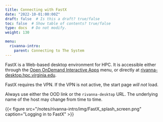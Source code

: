 ```yaml
---
title: Connecting with FastX
date: "2022-10-01:00:00Z"
draft: false  # Is this a draft? true/false
toc: false  # Show table of contents? true/false
type: docs  # Do not modify.
weight: 130

menu:
  rivanna-intro:
    parent: Connecting to The System
---
```


FastX is a Web-based desktop environment for HPC. It is accessible either through the [Open OnDemand Interactive Apps](/notes/rivanna-intro/ood_interactive_apps) menu, or directly at [rivanna-desktop.hpc.virginia.edu](https://rivanna-desktop.hpc.virginia.edu).

FastX requires the VPN.  If the VPN is not active, the start page _will not_ load.

Always use either the OOD link or the `rivanna-desktop` URL.  The underlying name of the host may change from time to time.

{{< figure src="/notes/rivanna-intro/img/FastX_splash_screen.png" caption="Logging in to FastX" >}}

